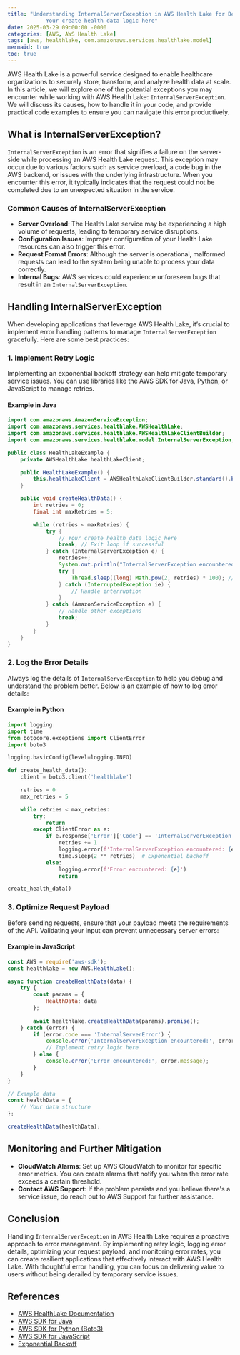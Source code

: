 ```yaml
---
title: "Understanding InternalServerException in AWS Health Lake for Developers
            Your create health data logic here"
date: 2025-03-29 09:00:00 -0000
categories: [AWS, AWS Health Lake]
tags: [aws, healthlake, com.amazonaws.services.healthlake.model]
mermaid: true
toc: true
---
```



AWS Health Lake is a powerful service designed to enable healthcare organizations to securely store, transform, and analyze health data at scale. In this article, we will explore one of the potential exceptions you may encounter while working with AWS Health Lake: `InternalServerException`. We will discuss its causes, how to handle it in your code, and provide practical code examples to ensure you can navigate this error productively.

## What is InternalServerException?

`InternalServerException` is an error that signifies a failure on the server-side while processing an AWS Health Lake request. This exception may occur due to various factors such as service overload, a code bug in the AWS backend, or issues with the underlying infrastructure. When you encounter this error, it typically indicates that the request could not be completed due to an unexpected situation in the service.

### Common Causes of InternalServerException

- **Server Overload**: The Health Lake service may be experiencing a high volume of requests, leading to temporary service disruptions.
- **Configuration Issues**: Improper configuration of your Health Lake resources can also trigger this error.
- **Request Format Errors**: Although the server is operational, malformed requests can lead to the system being unable to process your data correctly.
- **Internal Bugs**: AWS services could experience unforeseen bugs that result in an `InternalServerException`.

## Handling InternalServerException

When developing applications that leverage AWS Health Lake, it’s crucial to implement error handling patterns to manage `InternalServerException` gracefully. Here are some best practices:

### 1. Implement Retry Logic

Implementing an exponential backoff strategy can help mitigate temporary service issues. You can use libraries like the AWS SDK for Java, Python, or JavaScript to manage retries.

#### Example in Java

```java
import com.amazonaws.AmazonServiceException;
import com.amazonaws.services.healthlake.AWSHealthLake;
import com.amazonaws.services.healthlake.AWSHealthLakeClientBuilder;
import com.amazonaws.services.healthlake.model.InternalServerException;

public class HealthLakeExample {
    private AWSHealthLake healthLakeClient;

    public HealthLakeExample() {
        this.healthLakeClient = AWSHealthLakeClientBuilder.standard().build();
    }

    public void createHealthData() {
        int retries = 0;
        final int maxRetries = 5;

        while (retries < maxRetries) {
            try {
                // Your create health data logic here
                break; // Exit loop if successful
            } catch (InternalServerException e) {
                retries++;
                System.out.println("InternalServerException encountered: " + e.getMessage());
                try {
                    Thread.sleep((long) Math.pow(2, retries) * 100); // Exponential backoff
                } catch (InterruptedException ie) {
                    // Handle interruption
                }
            } catch (AmazonServiceException e) {
                // Handle other exceptions
                break;
            }
        }
    }
}
```

### 2. Log the Error Details

Always log the details of `InternalServerException` to help you debug and understand the problem better. Below is an example of how to log error details:

#### Example in Python

```python
import logging
import time
from botocore.exceptions import ClientError
import boto3

logging.basicConfig(level=logging.INFO)

def create_health_data():
    client = boto3.client('healthlake')

    retries = 0
    max_retries = 5

    while retries < max_retries:
        try:
            return
        except ClientError as e:
            if e.response['Error']['Code'] == 'InternalServerException':
                retries += 1
                logging.error(f'InternalServerException encountered: {e}')
                time.sleep(2 ** retries)  # Exponential backoff
            else:
                logging.error(f'Error encountered: {e}')
                return

create_health_data()
```

### 3. Optimize Request Payload

Before sending requests, ensure that your payload meets the requirements of the API. Validating your input can prevent unnecessary server errors:

#### Example in JavaScript

```javascript
const AWS = require('aws-sdk');
const healthlake = new AWS.HealthLake();

async function createHealthData(data) {
    try {
        const params = {
            HealthData: data
        };
        
        await healthlake.createHealthData(params).promise();
    } catch (error) {
        if (error.code === 'InternalServerError') {
            console.error('InternalServerException encountered:', error.message);
            // Implement retry logic here
        } else {
            console.error('Error encountered:', error.message);
        }
    }
}

// Example data
const healthData = {
    // Your data structure
};

createHealthData(healthData);
```

## Monitoring and Further Mitigation

- **CloudWatch Alarms**: Set up AWS CloudWatch to monitor for specific error metrics. You can create alarms that notify you when the error rate exceeds a certain threshold.
- **Contact AWS Support**: If the problem persists and you believe there's a service issue, do reach out to AWS Support for further assistance.

## Conclusion

Handling `InternalServerException` in AWS Health Lake requires a proactive approach to error management. By implementing retry logic, logging error details, optimizing your request payload, and monitoring error rates, you can create resilient applications that effectively interact with AWS Health Lake. With thoughtful error handling, you can focus on delivering value to users without being derailed by temporary service issues.

## References

- [AWS HealthLake Documentation](https://docs.aws.amazon.com/healthlake/latest/APIReference/Welcome.html)
- [AWS SDK for Java](https://aws.amazon.com/sdk-for-java/)
- [AWS SDK for Python (Boto3)](https://boto3.amazonaws.com/v1/documentation/api/latest/index.html)
- [AWS SDK for JavaScript](https://aws.amazon.com/sdk-for-browser/)
- [Exponential Backoff](https://aws.amazon.com/blogs/aws/monitoring-and-debugging-async-and-synchronous-aws-lambda-invocations/)